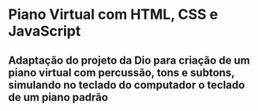 # Piano Virtual com HTML, CSS e JavaScript

## Adaptação do projeto da Dio para criação de um piano virtual com percussão, tons e subtons, simulando no teclado do computador o teclado de um piano padrão
